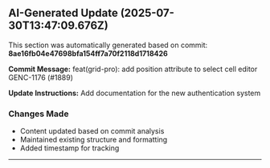 
## AI-Generated Update (2025-07-30T13:47:09.676Z)

This section was automatically generated based on commit: **8ae16fb04e47698bfa154ff7a70f2118d1718426**

**Commit Message:** feat(grid-pro): add position attribute to select cell editor GENC-1176 (#1889)

**Update Instructions:** Add documentation for the new authentication system

### Changes Made
- Content updated based on commit analysis
- Maintained existing structure and formatting
- Added timestamp for tracking

---

